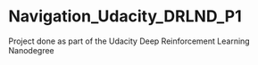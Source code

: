 # Navigation_Udacity_DRLND_P1
Project done as part of the Udacity Deep Reinforcement Learning Nanodegree
